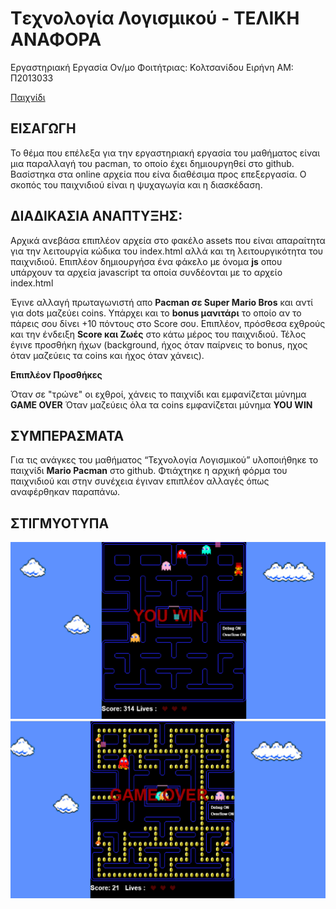 # Tεχνολογία Λογισμικού - ΤΕΛΙΚΗ ΑΝΑΦΟΡΑ

Εργαστηριακή Εργασία
Ον/μο Φοιτήτριας: Κολτσανίδου Ειρήνη
ΑΜ: Π2013033

[Παιχνίδι](eiriniklt.github.io/pacman/index.html)

 ## ΕΙΣΑΓΩΓΗ
 
Το θέμα που επέλεξα για την εργαστηριακή εργασία του μαθήματος είναι μια παραλλαγή του pacman, το οποίο έχει δημιουργηθεί στο github. Βασίστηκα στα online αρχεία που είνα διαθέσιμα προς επεξεργασία. Ο σκοπός του παιχνιδιού είναι η ψυχαγωγία και η διασκέδαση.

## ΔΙΑΔΙΚΑΣΙΑ ΑΝΑΠΤΥΞΗΣ:

Αρχικά ανεβάσα επιπλέον αρχεία στο φακέλο assets που είναι απαραίτητα για την λειτουργία κώδικα του index.html αλλά και τη λειτουργικότητα του παιχνιδιού. Επιπλέον δημιουργήσα ένα φάκελο με όνομα **js** οπου υπάρχουν τα αρχεία javascript τα οποία συνδέονται με το αρχείο index.html

Έγινε αλλαγή πρωταγωνιστή απο **Pacman σε Super Mario Bros** και αντί για dots μαζεύει coins. Υπάρχει και το **bonus μανιτάρι** το οποίο αν το πάρεις σου δίνει +10 πόντους στο Score σου. 
Επιπλέον, πρόσθεσα εχθρούς και την ένδειξη **Score και Ζωές** στο κάτω μέρος του παιχνιδιού. Τέλος έγινε προσθήκη ήχων (background, ήχος όταν παίρνεις το bonus, ηχος όταν μαζεύεις τα coins και ήχος όταν χάνεις).
 
**Επιπλέον Προσθήκες**

Όταν σε "τρώνε" οι εχθροί, χάνεις το παιχνίδι και εμφανίζεται μύνημα **GAME OVER**
Όταν μαζεύεις όλα τα coins εμφανίζεται μύνημα **YOU WIN**


## ΣΥΜΠΕΡΑΣΜΑΤΑ

Για τις ανάγκες του μαθήματος “Τεχνολογία Λογισμικού” υλοποιήθηκε το παιχνίδι **Mario Pacman** στο github. 
Φτιάχτηκε η αρχική φόρμα του παιχνιδιού και στην συνέχεια έγιναν επιπλέον αλλαγές όπως αναφέρθηκαν παραπάνω.

## ΣΤΙΓΜΥΟΤΥΠΑ

![ScreenShot1](win.png)
![ScreenShot2](gameover.png)
